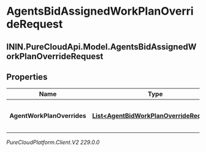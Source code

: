 # AgentsBidAssignedWorkPlanOverrideRequest

## ININ.PureCloudApi.Model.AgentsBidAssignedWorkPlanOverrideRequest

## Properties

|Name | Type | Description | Notes|
|------------ | ------------- | ------------- | -------------|
| **AgentWorkPlanOverrides** | [**List&lt;AgentBidWorkPlanOverrideRequest&gt;**](AgentBidWorkPlanOverrideRequest) | The list of agent work plan overrides | |



_PureCloudPlatform.Client.V2 229.0.0_
